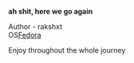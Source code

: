 **ah shit, here we go again**

Author - rakshxt <br>
OS[Fedora](https://fedoraproject.org/) <br>

Enjoy throughout the whole journey

